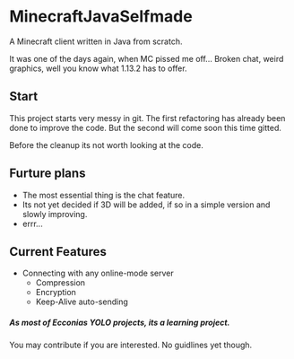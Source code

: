 # MinecraftJavaSelfmade

A Minecraft client written in Java from scratch.

It was one of the days again, when MC pissed me off... Broken chat, weird graphics, well you know what 1.13.2 has to offer.

## Start

This project starts very messy in git. The first refactoring has already been done to improve the code. But the second will come soon this time gitted.

Before the cleanup its not worth looking at the code.

## Furture plans

* The most essential thing is the chat feature.
* Its not yet decided if 3D will be added, if so in a simple version and slowly improving.
* errr...

## Current Features

* Connecting with any online-mode server
  * Compression
  * Encryption
  * Keep-Alive auto-sending

##### As most of Ecconias YOLO projects, its a learning project.

You may contribute if you are interested. No guidlines yet though.

